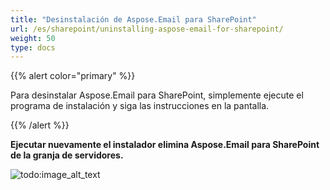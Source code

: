 ```yaml
---
title: "Desinstalación de Aspose.Email para SharePoint"
url: /es/sharepoint/uninstalling-aspose-email-for-sharepoint/
weight: 50
type: docs
---
```



{{% alert color="primary" %}} 

Para desinstalar Aspose.Email para SharePoint, simplemente ejecute el programa de instalación y siga las instrucciones en la pantalla.

{{% /alert %}} 

**Ejecutar nuevamente el instalador elimina Aspose.Email para SharePoint de la granja de servidores.** 

![todo:image_alt_text](uninstalling-aspose-email-for-sharepoint_1.png)